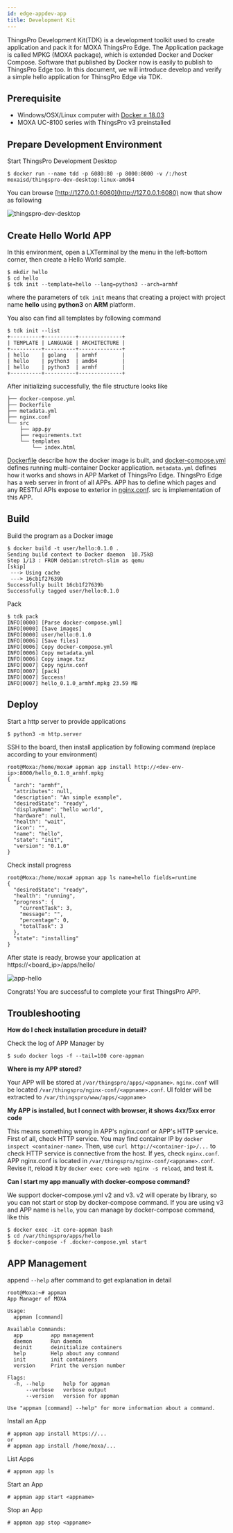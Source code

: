```yaml
---
id: edge-appdev-app
title: Development Kit
---
```


ThingsPro Development Kit(TDK) is a development toolkit used to create application and pack it for MOXA ThingsPro Edge. The Application package is called MPKG (MOXA package), which is extended Docker and Docker Compose. Software that published by Docker now is easily to publish to ThingsPro Edge too. In this document, we will introduce develop and verify a simple hello application for ThinsgPro Edge via TDK.

## Prerequisite

- Windows/OSX/Linux computer with [Docker ≥ 18.03](https://docs.docker.com/install/)
- MOXA UC-8100 series with ThingsPro v3 preinstalled

## Prepare Development Environment

Start ThingsPro Development Desktop

```shell
$ docker run --name tdd -p 6080:80 -p 8000:8000 -v /:/host moxaisd/thingspro-dev-desktop:linux-amd64
```

You can browse [http://127.0.0.1:6080](http://127.0.0.1:6080) now that show as following

![thingspro-dev-desktop](assets/edge/thingspro-dev-desktop.png)

## Create Hello World APP

In this environment, open a LXTerminal by the menu in the left-bottom corner, then create a Hello World sample.

```shell
$ mkdir hello
$ cd hello
$ tdk init --template=hello --lang=python3 --arch=armhf
```

where the parameters of `tdk init` means that creating a project with project name **hello** using **python3** on **ARM** platform.

You also can find all templates by following command

```shell
$ tdk init --list
+----------+----------+--------------+
| TEMPLATE | LANGUAGE | ARCHITECTURE |
+----------+----------+--------------+
| hello    | golang   | armhf        |
| hello    | python3  | amd64        |
| hello    | python3  | armhf        |
+----------+----------+--------------+
```

After initializing successfully, the file structure looks like

    ├── docker-compose.yml
    ├── Dockerfile
    ├── metadata.yml
    ├── nginx.conf
    └── src
        ├── app.py
        ├── requirements.txt
        └── templates
            └── index.html

[Dockerfile](https://docs.docker.com/compose/compose-file/) describe how the docker image is built, and [docker-compose.yml](https://docs.docker.com/compose/compose-file/) defines running multi-container Docker application. `metadata.yml` defines how it works and shows in APP Market of ThingsPro Edge. ThingsPro Edge has a web server in front of all APPs. APP has to define which pages and any RESTful APIs expose to exterior in [nginx.conf](https://nginx.org/en/docs/). src is implementation of this APP.

## Build

Build the program as a Docker image

    $ docker build -t user/hello:0.1.0 .
    Sending build context to Docker daemon  10.75kB
    Step 1/13 : FROM debian:stretch-slim as qemu
    [skip]
     ---> Using cache
     ---> 16cb1f27639b
    Successfully built 16cb1f27639b
    Successfully tagged user/hello:0.1.0

Pack

    $ tdk pack
    INFO[0000] [Parse docker-compose.yml]
    INFO[0000] [Save images]
    INFO[0000] user/hello:0.1.0
    INFO[0006] [Save files]
    INFO[0006] Copy docker-compose.yml
    INFO[0006] Copy metadata.yml
    INFO[0006] Copy image.txz
    INFO[0007] Copy nginx.conf
    INFO[0007] [pack]
    INFO[0007] Success!
    INFO[0007] hello_0.1.0_armhf.mpkg 23.59 MB

## Deploy

Start a http server to provide applications

```shell
$ python3 -m http.server
```

SSH to the board, then install application by following command (replace **<board-ip>** according to your environment)

```shell
root@Moxa:/home/moxa# appman app install http://<dev-env-ip>:8000/hello_0.1.0_armhf.mpkg
{
  "arch": "armhf",
  "attributes": null,
  "description": "An simple example",
  "desiredState": "ready",
  "displayName": "hello world",
  "hardware": null,
  "health": "wait",
  "icon": "",
  "name": "hello",
  "state": "init",
  "version": "0.1.0"
}
```

Check install progress

```shell
root@Moxa:/home/moxa# appman app ls name=hello fields=runtime
{
  "desiredState": "ready",
  "health": "running",
  "progress": {
    "currentTask": 3,
    "message": "",
    "percentage": 0,
    "totalTask": 3
  },
  "state": "installing"
}
```

After state is ready, browse your application at https://<board_ip>/apps/hello/

![app-hello](assets/edge/app-hello.png)

Congrats! You are successful to complete your first ThingsPro APP.

## Troubleshooting

**How do I check installation procedure in detail?**

Check the log of APP Manager by

    $ sudo docker logs -f --tail=100 core-appman

**Where is my APP stored?**

Your APP will be stored at `/var/thingspro/apps/<appname>`. `nginx.conf` will be located `/var/thingspro/nginx-conf/<appname>.conf`. UI folder will be extracted to `/var/thingspro/www/apps/<appname>`

**My APP is installed, but I connect with browser, it shows 4xx/5xx error code**

This means something wrong in APP's nginx.conf or APP's HTTP service. First of all, check HTTP service. You may find container IP by `docker inspect <container-name>`. Then, use `curl http://<container-ip>/...` to check HTTP service is connective from the host. If yes, check `nginx.conf`. APP nginx.conf is located in `/var/thingspro/nginx-conf/<appname>.conf`. Revise it, reload it by `docker exec core-web nginx -s reload`, and test it.

**Can I start my app manually with docker-compose command?**

We support docker-compose.yml v2 and v3. v2 will operate by library, so you can not start or stop by docker-compose command. If you are using v3 and APP name is `hello`, you can manage by docker-compose command, like this

    $ docker exec -it core-appman bash
    $ cd /var/thingspro/apps/hello
    $ docker-compose -f .docker-compose.yml start

## APP Management

append `--help` after command to get explanation in detail

    root@Moxa:~# appman
    App Manager of MOXA

    Usage:
      appman [command]

    Available Commands:
      app         app management
      daemon      Run daemon
      deinit      deinitialize containers
      help        Help about any command
      init        init containers
      version     Print the version number

    Flags:
      -h, --help      help for appman
          --verbose   verbose output
          --version   version for appman

    Use "appman [command] --help" for more information about a command.

Install an App

    # appman app install https://...
    or
    # appman app install /home/moxa/...

List Apps

    # appman app ls

Start an App

    # appman app start <appname>

Stop an App

    # appman app stop <appname>
